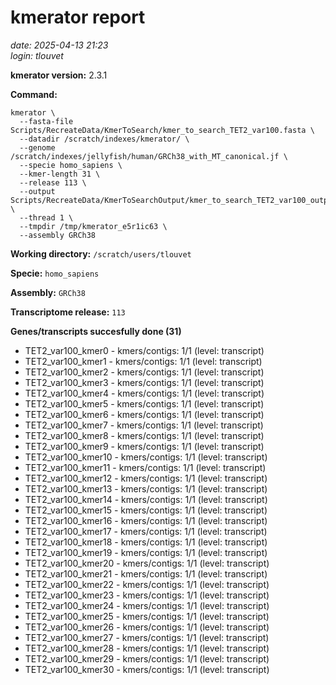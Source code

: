 # kmerator report
*date: 2025-04-13 21:23*  
*login: tlouvet*

**kmerator version:** 2.3.1

**Command:**

```
kmerator \
  --fasta-file Scripts/RecreateData/KmerToSearch/kmer_to_search_TET2_var100.fasta \
  --datadir /scratch/indexes/kmerator/ \
  --genome /scratch/indexes/jellyfish/human/GRCh38_with_MT_canonical.jf \
  --specie homo_sapiens \
  --kmer-length 31 \
  --release 113 \
  --output Scripts/RecreateData/KmerToSearchOutput/kmer_to_search_TET2_var100_output \
  --thread 1 \
  --tmpdir /tmp/kmerator_e5r1ic63 \
  --assembly GRCh38
```

**Working directory:** `/scratch/users/tlouvet`

**Specie:** `homo_sapiens`

**Assembly:** `GRCh38`

**Transcriptome release:** `113`

**Genes/transcripts succesfully done (31)**

- TET2_var100_kmer0 - kmers/contigs: 1/1 (level: transcript)
- TET2_var100_kmer1 - kmers/contigs: 1/1 (level: transcript)
- TET2_var100_kmer2 - kmers/contigs: 1/1 (level: transcript)
- TET2_var100_kmer3 - kmers/contigs: 1/1 (level: transcript)
- TET2_var100_kmer4 - kmers/contigs: 1/1 (level: transcript)
- TET2_var100_kmer5 - kmers/contigs: 1/1 (level: transcript)
- TET2_var100_kmer6 - kmers/contigs: 1/1 (level: transcript)
- TET2_var100_kmer7 - kmers/contigs: 1/1 (level: transcript)
- TET2_var100_kmer8 - kmers/contigs: 1/1 (level: transcript)
- TET2_var100_kmer9 - kmers/contigs: 1/1 (level: transcript)
- TET2_var100_kmer10 - kmers/contigs: 1/1 (level: transcript)
- TET2_var100_kmer11 - kmers/contigs: 1/1 (level: transcript)
- TET2_var100_kmer12 - kmers/contigs: 1/1 (level: transcript)
- TET2_var100_kmer13 - kmers/contigs: 1/1 (level: transcript)
- TET2_var100_kmer14 - kmers/contigs: 1/1 (level: transcript)
- TET2_var100_kmer15 - kmers/contigs: 1/1 (level: transcript)
- TET2_var100_kmer16 - kmers/contigs: 1/1 (level: transcript)
- TET2_var100_kmer17 - kmers/contigs: 1/1 (level: transcript)
- TET2_var100_kmer18 - kmers/contigs: 1/1 (level: transcript)
- TET2_var100_kmer19 - kmers/contigs: 1/1 (level: transcript)
- TET2_var100_kmer20 - kmers/contigs: 1/1 (level: transcript)
- TET2_var100_kmer21 - kmers/contigs: 1/1 (level: transcript)
- TET2_var100_kmer22 - kmers/contigs: 1/1 (level: transcript)
- TET2_var100_kmer23 - kmers/contigs: 1/1 (level: transcript)
- TET2_var100_kmer24 - kmers/contigs: 1/1 (level: transcript)
- TET2_var100_kmer25 - kmers/contigs: 1/1 (level: transcript)
- TET2_var100_kmer26 - kmers/contigs: 1/1 (level: transcript)
- TET2_var100_kmer27 - kmers/contigs: 1/1 (level: transcript)
- TET2_var100_kmer28 - kmers/contigs: 1/1 (level: transcript)
- TET2_var100_kmer29 - kmers/contigs: 1/1 (level: transcript)
- TET2_var100_kmer30 - kmers/contigs: 1/1 (level: transcript)
